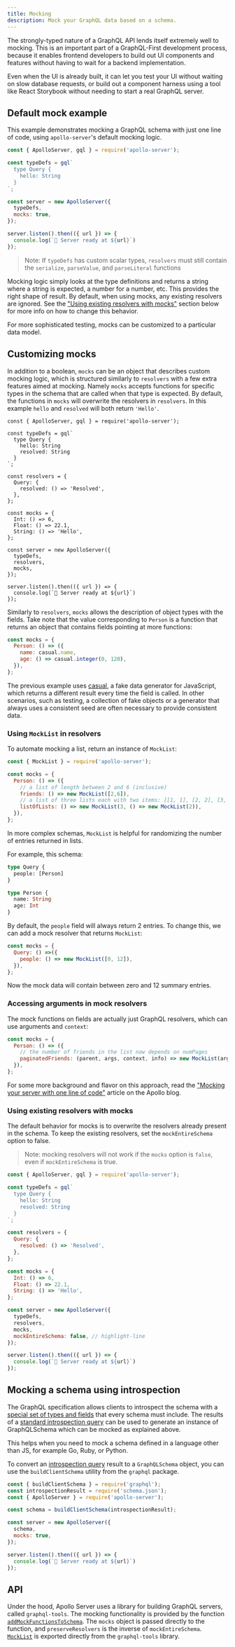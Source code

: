 ```yaml
---
title: Mocking
description: Mock your GraphQL data based on a schema.
---
```


The strongly-typed nature of a GraphQL API lends itself extremely well to mocking. This is an important part of a GraphQL-First development process, because it enables frontend developers to build out UI components and features without having to wait for a backend implementation.

Even when the UI is already built, it can let you test your UI without waiting on slow database requests, or build out a component harness using a tool like React Storybook without needing to start a real GraphQL server.

## Default mock example

This example demonstrates mocking a GraphQL schema with just one line of code, using `apollo-server`'s default mocking logic.

```js
const { ApolloServer, gql } = require('apollo-server');

const typeDefs = gql`
  type Query {
    hello: String
  }
`;

const server = new ApolloServer({
  typeDefs,
  mocks: true,
});

server.listen().then(({ url }) => {
  console.log(`🚀 Server ready at ${url}`)
});
```

> Note: If `typeDefs` has custom scalar types, `resolvers` must still contain the `serialize`, `parseValue`, and `parseLiteral` functions

Mocking logic simply looks at the type definitions and returns a string where a string is expected, a number for a number, etc. This provides the right shape of result. By default, when using mocks, any existing resolvers are ignored. See the ["Using existing resolvers with mocks"](#using-existing-resolvers-with-mocks) section below for more info on how to change this behavior.

For more sophisticated testing, mocks can be customized to a particular data model.

## Customizing mocks

In addition to a boolean, `mocks` can be an object that describes custom mocking logic, which is structured similarly to `resolvers` with a few extra features aimed at mocking. Namely `mocks` accepts functions for specific types in the schema that are called when that type is expected. By default, the functions in `mocks` will overwrite the resolvers in `resolvers`. In this example `hello` and `resolved` will both return `'Hello'`.

```js{16-20}
const { ApolloServer, gql } = require('apollo-server');

const typeDefs = gql`
  type Query {
    hello: String
    resolved: String
  }
`;

const resolvers = {
  Query: {
    resolved: () => 'Resolved',
  },
};

const mocks = {
  Int: () => 6,
  Float: () => 22.1,
  String: () => 'Hello',
};

const server = new ApolloServer({
  typeDefs,
  resolvers,
  mocks,
});

server.listen().then(({ url }) => {
  console.log(`🚀 Server ready at ${url}`)
});
```

Similarly to `resolvers`, `mocks` allows the description of object types with the fields. Take note that the value corresponding to `Person` is a function that returns an object that contains fields pointing at more functions:

```js
const mocks = {
  Person: () => ({
    name: casual.name,
    age: () => casual.integer(0, 120),
  }),
};
```

The previous example uses [casual](https://github.com/boo1ean/casual), a fake data generator for JavaScript, which returns a different result every time the field is called. In other scenarios, such as testing, a collection of fake objects or a generator that always uses a consistent seed are often necessary to provide consistent data.

### Using `MockList` in resolvers

To automate mocking a list, return an instance of `MockList`:

```js
const { MockList } = require('apollo-server');

const mocks = {
  Person: () => ({
    // a list of length between 2 and 6 (inclusive)
    friends: () => new MockList([2,6]),
    // a list of three lists each with two items: [[1, 1], [2, 2], [3, 3]]
    listOfLists: () => new MockList(3, () => new MockList(2)),
  }),
};
```

In more complex schemas, `MockList` is helpful for randomizing the number of entries returned in lists.

For example, this schema:

```graphql
type Query {
  people: [Person]
}

type Person {
  name: String
  age: Int
}
```

By default, the `people` field will always return 2 entries. To change this, we can add a mock resolver that returns `MockList`:

```js
const mocks = {
  Query: () =>({
    people: () => new MockList([0, 12]),
  }),
};
```

Now the mock data will contain between zero and 12 summary entries.

### Accessing arguments in mock resolvers

The mock functions on fields are actually just GraphQL resolvers, which can use arguments and `context`:

```js
const mocks = {
  Person: () => ({
    // the number of friends in the list now depends on numPages
    paginatedFriends: (parent, args, context, info) => new MockList(args.numPages * PAGE_SIZE),
  }),
};
```

For some more background and flavor on this approach, read the ["Mocking your server with one line of code"](https://medium.com/apollo-stack/mocking-your-server-with-just-one-line-of-code-692feda6e9cd) article on the Apollo blog.

### Using existing resolvers with mocks

The default behavior for mocks is to overwrite the resolvers already present in the schema. To keep the existing resolvers, set the `mockEntireSchema` option to false.

> Note: mocking resolvers will not work if the `mocks` option is `false`, even if `mockEntireSchema` is true.

```js
const { ApolloServer, gql } = require('apollo-server');

const typeDefs = gql`
  type Query {
    hello: String
    resolved: String
  }
`;

const resolvers = {
  Query: {
    resolved: () => 'Resolved',
  },
};

const mocks = {
  Int: () => 6,
  Float: () => 22.1,
  String: () => 'Hello',
};

const server = new ApolloServer({
  typeDefs,
  resolvers,
  mocks,
  mockEntireSchema: false, // highlight-line
});

server.listen().then(({ url }) => {
  console.log(`🚀 Server ready at ${url}`)
});
```

## Mocking a schema using introspection

The GraphQL specification allows clients to introspect the schema with a [special set of types and fields](https://facebook.github.io/graphql/#sec-Introspection) that every schema must include. The results of a [standard introspection query](https://github.com/graphql/graphql-js/blob/master/src/utilities/introspectionQuery.js) can be used to generate an instance of GraphQLSchema which can be mocked as explained above.

This helps when you need to mock a schema defined in a language other than JS, for example Go, Ruby, or Python.

To convert an [introspection query](https://github.com/graphql/graphql-js/blob/master/src/utilities/introspectionQuery.js) result to a `GraphQLSchema` object, you can use the `buildClientSchema` utility from the `graphql` package.

```js
const { buildClientSchema } = require('graphql');
const introspectionResult = require('schema.json');
const { ApolloServer } = require('apollo-server');

const schema = buildClientSchema(introspectionResult);

const server = new ApolloServer({
  schema,
  mocks: true,
});

server.listen().then(({ url }) => {
  console.log(`🚀 Server ready at ${url}`)
});
```

## API

Under the hood, Apollo Server uses a library for building GraphQL servers, called `graphql-tools`. The mocking functionality is provided by the function [`addMockFunctionsToSchema`](/api/graphql-tools/#addmockfunctiontoschemaoptions). The `mocks` object is passed directly to the function, and `preserveResolvers` is the inverse of `mockEntireSchema`. [`MockList`](/api/graphql-tools/#mocklistlist-mockfunction) is exported directly from the `graphql-tools` library.
